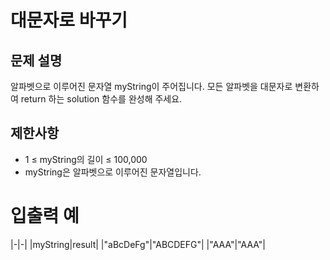 # 대문자로 바꾸기


## 문제 설명
알파벳으로 이루어진 문자열 myString이 주어집니다. 모든 알파벳을 대문자로 변환하여 return 하는 solution 함수를 완성해 주세요.

## 제한사항
- 1 ≤ myString의 길이 ≤ 100,000
- myString은 알파벳으로 이루어진 문자열입니다.

# 입출력 예
|-|-|
|myString|result|
|"aBcDeFg"|"ABCDEFG"|
|"AAA"|"AAA"|
